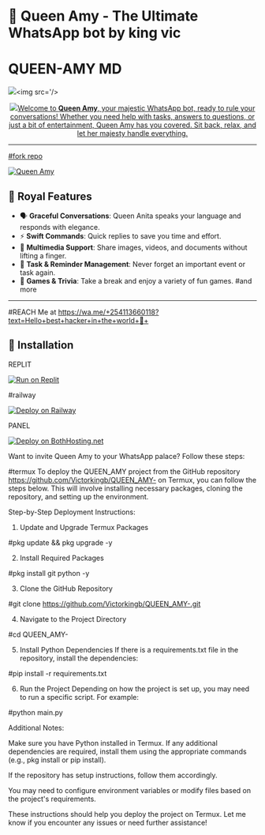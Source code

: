 # 👑 Queen Amy - The Ultimate WhatsApp bot by king vic
# QUEEN-AMY MD 
   <a><img src='https://i.imgur.com/arHOrNQ.jpeg'/></a><a><img src='/></a>
<p align="center">
<p align="center">
  <a href="https://git.io/typing-svg"><img src="https://readme-typing-svg.demolab.com?font=EB+Garamond&weight=800&size=28&duration=4000&pause=1000&random=false&width=435&lines=+•★⃝ QUEEN-+amy-+V2★⃝•;MULTI-DEVICE+WHATSAPP+BOT;DEVELOPED+BY+vic
> *"Why be a servant to your chat, when you can have a Queen?"*

Welcome to **Queen Amy**, your majestic WhatsApp bot, ready to rule your conversations! Whether you need help with tasks, answers to questions, or just a bit of entertainment, Queen Amy has you covered. Sit back, relax, and let her majesty handle everything.

---
#fork repo

[![Queen Amy](https://img.shields.io/badge/Queen%40Amy-WhatsApp%20Bot-brightpink)](https://github.com/Victorkingb/Queen-amy)

## 🌟 Royal Features

- 🗣 **Graceful Conversations**: Queen Anita speaks your language and responds with elegance.
- ⚡ **Swift Commands**: Quick replies to save you time and effort.
- 📸 **Multimedia Support**: Share images, videos, and documents without lifting a finger.
- 📅 **Task & Reminder Management**: Never forget an important event or task again.
- 🎲 **Games & Trivia**: Take a break and enjoy a variety of fun games.
#and more
---

#REACH Me at
https://wa.me/+254113660118?text=Hello+best+hacker+in+the+world+🙂+
## 🏰 Installation
REPLIT

[![Run on Replit](https://replit.com/badge/github/Victorkingb/Queen-amy)](https://replit.com/github/Victorkingb/Queen-amy)

#railway

[![Deploy on Railway](https://railway.app/button.svg)](https://railway.app/new/template?template=https://github.com/Victorkingb/Queen-amy)

PANEL

[![Deploy on BothHosting.net](https://img.shields.io/badge/Deploy%20on-BothHosting.net-blue?logo=google-cloud)](https://bothhosting.net/clients/cart.php?a=add&pid=1)

Want to invite Queen Amy to your WhatsApp palace? Follow these steps:

#termux
To deploy the QUEEN_AMY project from the GitHub repository https://github.com/Victorkingb/QUEEN_AMY- on Termux, you can follow the steps below. This will involve installing necessary packages, cloning the repository, and setting up the environment.

Step-by-Step Deployment Instructions:

1. Update and Upgrade Termux Packages

#pkg update && pkg upgrade -y


2. Install Required Packages

#pkg install git python -y


3. Clone the GitHub Repository

#git clone https://github.com/Victorkingb/QUEEN_AMY-.git


4. Navigate to the Project Directory

#cd QUEEN_AMY-


5. Install Python Dependencies If there is a requirements.txt file in the repository, install the dependencies:

#pip install -r requirements.txt


6. Run the Project Depending on how the project is set up, you may need to run a specific script. For example:

#python main.py



Additional Notes:

Make sure you have Python installed in Termux. If any additional dependencies are required, install them using the appropriate commands (e.g., pkg install or pip install).

If the repository has setup instructions, follow them accordingly.

You may need to configure environment variables or modify files based on the project's requirements.


These instructions should help you deploy the project on Termux. Let me know if you encounter any issues or need further assistance!


